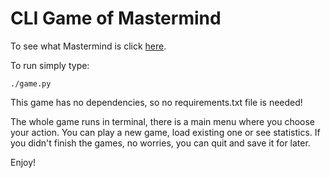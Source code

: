 # CLI Game of Mastermind
To see what Mastermind is click [here](https://en.wikipedia.org/wiki/Mastermind_(board_game)).

To run simply type:
```
./game.py
```
This game has no dependencies, so no requirements.txt file is needed!

The whole game runs in terminal, there is a main menu where you choose your action. 
You can play a new game, load existing one or see statistics.
If you didn't finish the games, no worries, you can quit and save it for later.

Enjoy!
